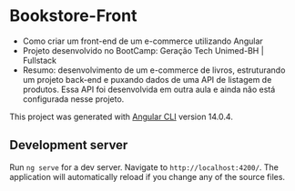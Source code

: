 # Bookstore-Front
- Como criar um front-end de um e-commerce utilizando Angular
- Projeto desenvolvido no BootCamp: Geração Tech Unimed-BH | Fullstack
- Resumo: desenvolvimento de um e-commerce de livros, estruturando um projeto back-end e puxando dados de uma API de listagem de produtos. Essa API foi desenvolvida em outra aula e ainda não está configurada nesse projeto.


This project was generated with [Angular CLI](https://github.com/angular/angular-cli) version 14.0.4.
## Development server
Run `ng serve` for a dev server. Navigate to `http://localhost:4200/`. The application will automatically reload if you change any of the source files.


